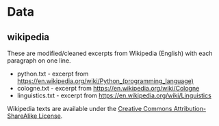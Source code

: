 # Data

## wikipedia

These are modified/cleaned excerpts from Wikipedia (English) with each paragraph on one line.

* python.txt - excerpt from https://en.wikipedia.org/wiki/Python_(programming_language)
* cologne.txt - excerpt from https://en.wikipedia.org/wiki/Cologne
* linguistics.txt - excerpt from https://en.wikipedia.org/wiki/Linguistics

Wikipedia texts are available under the [Creative Commons Attribution-ShareAlike License](https://en.wikipedia.org/wiki/Wikipedia:Text_of_Creative_Commons_Attribution-ShareAlike_3.0_Unported_License).
